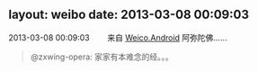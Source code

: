 layout: weibo
date: 2013-03-08 00:09:03
---
<meta name="referrer" content="no-referrer" />

2013-03-08 00:09:03  &nbsp;&nbsp;&nbsp;&nbsp;&nbsp;&nbsp; 来自 <a href="http://app.weibo.com/t/feed/l4RWD" rel="nofollow">Weico.Android</a>
阿弥陀佛……
>  @zxwing-opera: 家家有本难念的经。。。 ​​​
